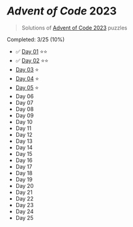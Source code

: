 # _Advent of Code_ 2023

> Solutions of [Advent of Code 2023](http://adventofcode.com/2023/) puzzles

Completed: 3/25 (10%)

-   ✅ [Day 01](https://github.com/ssynowiec/AdventOfCode/tree/main/2023/Day%2001) ⭐⭐
-   ✅ [Day 02](https://github.com/ssynowiec/AdventOfCode/tree/main/2023/Day%2002) ⭐⭐
-   [Day 03](https://github.com/ssynowiec/AdventOfCode/tree/main/2023/Day%2003) ⭐
-   [Day 04](https://github.com/ssynowiec/AdventOfCode/tree/main/2023/Day%2004) ⭐
-   [Day 05](https://github.com/ssynowiec/AdventOfCode/tree/main/2023/Day%2005) ⭐
-   Day 06
-   Day 07
-   Day 08
-   Day 09
-   Day 10
-   Day 11
-   Day 12
-   Day 13
-   Day 14
-   Day 15
-   Day 16
-   Day 17
-   Day 18
-   Day 19
-   Day 20
-   Day 21
-   Day 22
-   Day 23
-   Day 24
-   Day 25
